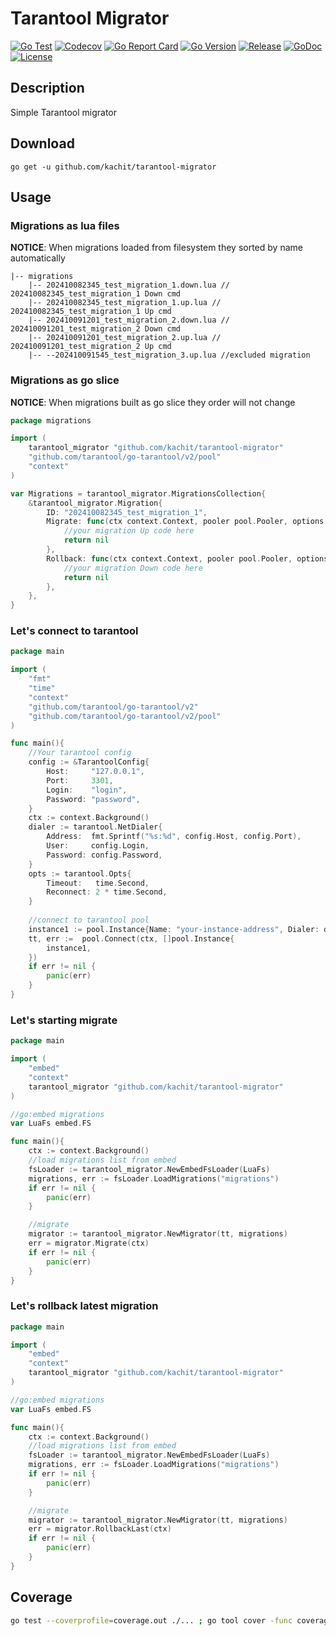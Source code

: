 # Tarantool Migrator
[![Go Test](https://github.com/Kachit/tarantool-migrator/actions/workflows/tests.yml/badge.svg)](https://github.com/Kachit/tarantool-migrator/actions)
[![Codecov](https://codecov.io/github/Kachit/tarantool-migrator/graph/badge.svg)](https://codecov.io/github/Kachit/tarantool-migrator)
[![Go Report Card](https://goreportcard.com/badge/github.com/kachit/tarantool-migrator)](https://goreportcard.com/report/github.com/kachit/tarantool-migrator)
[![Go Version](https://img.shields.io/github/go-mod/go-version/Kachit/tarantool-migrator)](https://go.dev/doc/go1.20)
[![Release](https://img.shields.io/github/v/release/Kachit/tarantool-migrator.svg)](https://github.com/Kachit/tarantool-migrator/releases)
[![GoDoc](https://pkg.go.dev/badge/github.com/kachit/tarantool-migrator)](https://pkg.go.dev/github.com/kachit/tarantool-migrator)
[![License](https://img.shields.io/github/license/Kachit/tarantool-migrator)](https://github.com/Kachit/tarantool-migrator/blob/main/LICENSE)

## Description
Simple Tarantool migrator

## Download
```shell
go get -u github.com/kachit/tarantool-migrator
```

## Usage

### Migrations as lua files
**NOTICE**: When migrations loaded from filesystem they sorted by name automatically
```
|-- migrations
    |-- 202410082345_test_migration_1.down.lua // 202410082345_test_migration_1 Down cmd
    |-- 202410082345_test_migration_1.up.lua // 202410082345_test_migration_1 Up cmd
    |-- 202410091201_test_migration_2.down.lua // 202410091201_test_migration_2 Down cmd
    |-- 202410091201_test_migration_2.up.lua // 202410091201_test_migration_2 Up cmd
    |-- --202410091545_test_migration_3.up.lua //excluded migration
```

### Migrations as go slice
**NOTICE**: When migrations built as go slice they order will not change
```go
package migrations

import (
	tarantool_migrator "github.com/kachit/tarantool-migrator"
	"github.com/tarantool/go-tarantool/v2/pool"
	"context"
)

var Migrations = tarantool_migrator.MigrationsCollection{
	&tarantool_migrator.Migration{
		ID: "202410082345_test_migration_1",
		Migrate: func(ctx context.Context, pooler pool.Pooler, options *tarantool_migrator.Options) error {
			//your migration Up code here
			return nil
		},
		Rollback: func(ctx context.Context, pooler pool.Pooler, options *tarantool_migrator.Options) error {
			//your migration Down code here
			return nil
		},
	},
}
```

### Let's connect to tarantool
```go
package main

import (
    "fmt"
    "time"
	"context"
	"github.com/tarantool/go-tarantool/v2"
	"github.com/tarantool/go-tarantool/v2/pool"
)

func main(){
	//Your tarantool config
	config := &TarantoolConfig{
		Host:     "127.0.0.1",
		Port:     3301,
		Login:    "login",
		Password: "password",
	}
	ctx := context.Background()
	dialer := tarantool.NetDialer{
		Address:  fmt.Sprintf("%s:%d", config.Host, config.Port),
		User:     config.Login,
		Password: config.Password,
	}
	opts := tarantool.Opts{
		Timeout:   time.Second,
		Reconnect: 2 * time.Second,
	}
	
	//connect to tarantool pool
	instance1 := pool.Instance{Name: "your-instance-address", Dialer: dialer, Opts: opts}
	tt, err :=  pool.Connect(ctx, []pool.Instance{
		instance1,
	})
	if err != nil {
		panic(err)
	}
}
```

### Let's starting migrate
```go
package main

import (
	"embed"
	"context"
	tarantool_migrator "github.com/kachit/tarantool-migrator"
)

//go:embed migrations
var LuaFs embed.FS

func main(){
	ctx := context.Background()
	//load migrations list from embed
	fsLoader := tarantool_migrator.NewEmbedFsLoader(LuaFs)
	migrations, err := fsLoader.LoadMigrations("migrations")
	if err != nil {
		panic(err)
	}

	//migrate
	migrator := tarantool_migrator.NewMigrator(tt, migrations)
	err = migrator.Migrate(ctx)
	if err != nil {
		panic(err)
	}
}
```

### Let's rollback latest migration
```go
package main

import (
	"embed"
	"context"
	tarantool_migrator "github.com/kachit/tarantool-migrator"
)

//go:embed migrations
var LuaFs embed.FS

func main(){
	ctx := context.Background()
	//load migrations list from embed
	fsLoader := tarantool_migrator.NewEmbedFsLoader(LuaFs)
	migrations, err := fsLoader.LoadMigrations("migrations")
	if err != nil {
		panic(err)
	}

	//migrate
	migrator := tarantool_migrator.NewMigrator(tt, migrations)
	err = migrator.RollbackLast(ctx)
	if err != nil {
		panic(err)
	}
}
```

## Coverage
```bash
go test --coverprofile=coverage.out ./... ; go tool cover -func coverage.out ; go tool cover --html=coverage.out -o coverage.html
```
